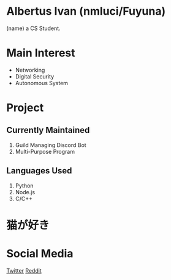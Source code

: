 # Albertus Ivan (nmluci/Fuyuna)
(name) a CS Student.

# Main Interest
- Networking
- Digital Security
- Autonomous System

# Project
## Currently Maintained
1. Guild Managing Discord Bot
2. Multi-Purpose Program

## Languages Used
1. Python
2. Node.js
3. C/C++

# 猫が好き

# Social Media
[Twitter](twitter.com/__fuyuna) [Reddit](reddit.com/u/nmrika)
